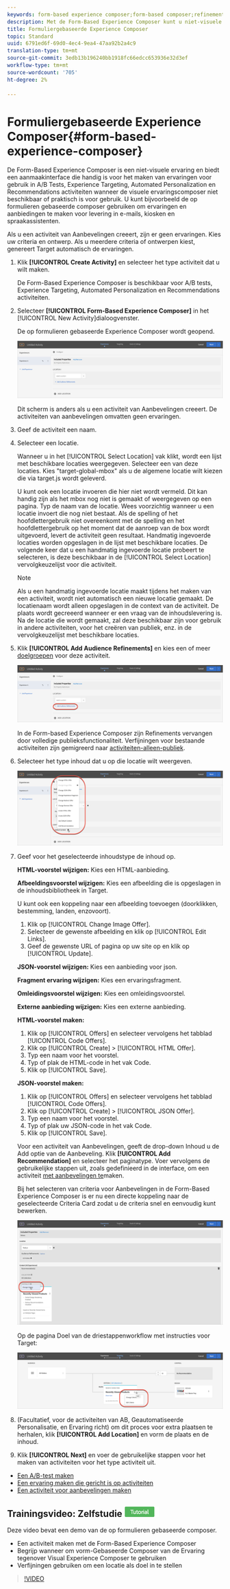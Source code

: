 ```yaml
---
keywords: form-based experience composer;form-based composer;refinements
description: Met de Form-Based Experience Composer kunt u niet-visuele ervaringen creëren.
title: Formuliergebaseerde Experience Composer
topic: Standard
uuid: 6791ed6f-69d0-4ec4-9ea4-47aa92b2a4c9
translation-type: tm+mt
source-git-commit: 3edb13b196240bb1918fc66edcc653936e32d3ef
workflow-type: tm+mt
source-wordcount: '705'
ht-degree: 2%

---
```



# Formuliergebaseerde Experience Composer{#form-based-experience-composer}

De Form-Based Experience Composer is een niet-visuele ervaring en biedt een aanmaakinterface die handig is voor het maken van ervaringen voor gebruik in A/B Tests, Experience Targeting, Automated Personalization en Recommendations activiteiten wanneer de visuele ervaringscomposer niet beschikbaar of praktisch is voor gebruik. U kunt bijvoorbeeld de op formulieren gebaseerde composer gebruiken om ervaringen en aanbiedingen te maken voor levering in e-mails, kiosken en spraakassistenten.

Als u een activiteit van Aanbevelingen creeert, zijn er geen ervaringen. Kies uw criteria en ontwerp. Als u meerdere criteria of ontwerpen kiest, genereert Target automatisch de ervaringen.

1. Klik **[!UICONTROL Create Activity]** en selecteer het type activiteit dat u wilt maken.

   De Form-Based Experience Composer is beschikbaar voor A/B tests, Experience Targeting, Automated Personalization en Recommendations activiteiten.
1. Selecteer **[!UICONTROL Form-Based Experience Composer]** in het [!UICONTROL New Activity]dialoogvenster.

   De op formulieren gebaseerde Experience Composer wordt geopend.

   ![](assets/location_refinements.png)

   Dit scherm is anders als u een activiteit van Aanbevelingen creeert. De activiteiten van aanbevelingen omvatten geen ervaringen.
1. Geef de activiteit een naam.
1. Selecteer een locatie.

   Wanneer u in het [!UICONTROL Select Location] vak klikt, wordt een lijst met beschikbare locaties weergegeven. Selecteer een van deze locaties. Kies &quot;target-global-mbox&quot; als u de algemene locatie wilt kiezen die via target.js wordt geleverd.

   U kunt ook een locatie invoeren die hier niet wordt vermeld. Dit kan handig zijn als het mbox nog niet is gemaakt of weergegeven op een pagina. Typ de naam van de locatie. Wees voorzichtig wanneer u een locatie invoert die nog niet bestaat. Als de spelling of het hoofdlettergebruik niet overeenkomt met de spelling en het hoofdlettergebruik op het moment dat de aanroep van de box wordt uitgevoerd, levert de activiteit geen resultaat. Handmatig ingevoerde locaties worden opgeslagen in de lijst met beschikbare locaties. De volgende keer dat u een handmatig ingevoerde locatie probeert te selecteren, is deze beschikbaar in de [!UICONTROL Select Location] vervolgkeuzelijst voor die activiteit.

   >[!NOTE]
   >
   >Als u een handmatig ingevoerde locatie maakt tijdens het maken van een activiteit, wordt niet automatisch een nieuwe locatie gemaakt. De locatienaam wordt alleen opgeslagen in de context van de activiteit. De plaats wordt gecreeerd wanneer er een vraag van de inhoudslevering is. Na de locatie die wordt gemaakt, zal deze beschikbaar zijn voor gebruik in andere activiteiten, voor het creëren van publiek, enz. in de vervolgkeuzelijst met beschikbare locaties.

1. Klik **[!UICONTROL Add Audience Refinements]** en kies een of meer [doelgroepen](../c-target/target.md#concept_A782F8481A5041EBA75103CB26376522) voor deze activiteit.

   ![](assets/location_refinements_2.png)

   In de Form-based Experience Composer zijn Refinements vervangen door volledige publieksfunctionaliteit. Verfijningen voor bestaande activiteiten zijn gemigreerd naar [activiteiten-alleen-publiek](../c-target/creating-activity-only-audience.md#concept_A6BADCF530ED4AE1852E677FEBE68483).
1. Selecteer het type inhoud dat u op die locatie wilt weergeven.

   ![](assets/form_content.png)

1. Geef voor het geselecteerde inhoudstype de inhoud op.

   **HTML-voorstel wijzigen:** Kies een HTML-aanbieding.

   **Afbeeldingsvoorstel wijzigen:** Kies een afbeelding die is opgeslagen in de inhoudsbibliotheek in Target.

   U kunt ook een koppeling naar een afbeelding toevoegen (doorklikken, bestemming, landen, enzovoort).

   1. Klik op [!UICONTROL Change Image Offer].
   1. Selecteer de gewenste afbeelding en klik op [!UICONTROL Edit Links].
   1. Geef de gewenste URL of pagina op uw site op en klik op [!UICONTROL Update].

   **JSON-voorstel wijzigen:** Kies een aanbieding voor json.

   **Fragment ervaring wijzigen:** Kies een ervaringsfragment.

   **Omleidingsvoorstel wijzigen:** Kies een omleidingsvoorstel.

   **Externe aanbieding wijzigen:** Kies een externe aanbieding.

   **HTML-voorstel maken:**

   1. Klik op [!UICONTROL Offers] en selecteer vervolgens het tabblad [!UICONTROL Code Offers].
   1. Klik op [!UICONTROL Create] > [!UICONTROL HTML Offer].
   1. Typ een naam voor het voorstel.
   1. Typ of plak de HTML-code in het vak Code.
   1. Klik op [!UICONTROL Save].

   **JSON-voorstel maken:**

   1. Klik op [!UICONTROL Offers] en selecteer vervolgens het tabblad [!UICONTROL Code Offers].
   1. Klik op [!UICONTROL Create] > [!UICONTROL JSON Offer].
   1. Typ een naam voor het voorstel.
   1. Typ of plak uw JSON-code in het vak Code.
   1. Klik op [!UICONTROL Save].

   Voor een activiteit van Aanbevelingen, geeft de drop-down Inhoud u de Add optie van de Aanbeveling. Klik **[!UICONTROL Add Recommendation]** en selecteer het paginatype. Voer vervolgens de gebruikelijke stappen uit, zoals gedefinieerd in de interface, om een activiteit [met aanbevelingen te](/help/c-recommendations/t-create-recs-activity/create-recs-activity.md)maken.

   Bij het selecteren van criteria voor Aanbevelingen in de Form-Based Experience Composer is er nu een directe koppeling naar de geselecteerde Criteria Card zodat u de criteria snel en eenvoudig kunt bewerken.

   ![](assets/change_criteria.png)

   Op de pagina Doel van de driestappenworkflow met instructies voor Target:

   ![](assets/change_criteria_2.png)

1. (Facultatief, voor de activiteiten van AB, Geautomatiseerde Personalisatie, en Ervaring richt) om dit proces voor extra plaatsen te herhalen, klik **[!UICONTROL Add Location]** en vorm de plaats en de inhoud.
1. Klik **[!UICONTROL Next]** en voer de gebruikelijke stappen voor het maken van activiteiten voor het type activiteit uit.

* [Een A/B-test maken](../c-activities/t-test-ab/t-test-create-ab/test-create-ab.md#task_68C8079BF9FF4625A3BD6680D554BB72)
* [Een ervaring maken die gericht is op activiteiten](../c-activities/t-experience-target/t-xt-create/xt-create.md#task_D6B3429AC31549E1A70EDF04B3DDC765)
* [Een activiteit voor aanbevelingen maken](../c-recommendations/t-create-recs-activity/create-recs-activity.md#task_6874328773C64C44A73F0A130AD3F96F)

## Trainingsvideo: Zelfstudie ![voor formuliergebaseerde composer](/help/assets/tutorial.png)

Deze video bevat een demo van de op formulieren gebaseerde composer.

* Een activiteit maken met de Form-Based Experience Composer
* Begrijp wanneer om vorm-Gebaseerde Composer van de Ervaring tegenover Visual Experience Composer te gebruiken
* Verfijningen gebruiken om een locatie als doel in te stellen

>[!VIDEO](https://video.tv.adobe.com/v/17390)